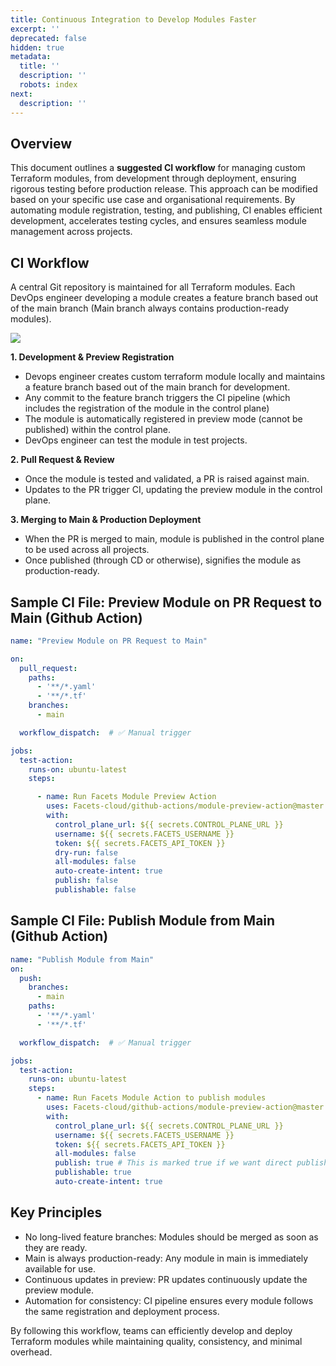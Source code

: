 ```yaml
---
title: Continuous Integration to Develop Modules Faster
excerpt: ''
deprecated: false
hidden: true
metadata:
  title: ''
  description: ''
  robots: index
next:
  description: ''
---
```

## Overview

This document outlines a **suggested CI workflow** for managing custom Terraform modules, from development through deployment, ensuring rigorous testing before production release. This approach can be modified based on your specific use case and organisational requirements. By automating module registration, testing, and publishing, CI enables efficient development, accelerates testing cycles, and ensures seamless module management across projects.

## CI Workflow

A central Git repository is maintained for all Terraform modules. Each DevOps engineer developing a module creates a feature branch based out of the main branch (Main branch always contains production-ready modules).

<Image align="center" src="https://files.readme.io/763a3e2f0fd8b4a3c4786e45222fd83fdc48d249569c78d115298420645d28e5-Screenshot_2025-04-10_at_2.51.02_PM.png" />

**1. Development & Preview Registration**

* Devops engineer creates custom terraform module locally and maintains a feature branch based out of the main branch for development.
* Any commit to the feature branch triggers the CI pipeline (which includes the registration of the module in the control plane)
* The module is automatically registered in preview mode (cannot be published) within the control plane.
* DevOps engineer can test the module in test projects.

**2. Pull Request & Review**

* Once the module is tested and validated, a PR is raised against main.
* Updates to the PR trigger CI, updating the preview module in the control plane.

**3. Merging to Main & Production Deployment**

* When the PR is merged to main, module is published in the control plane to be used across all projects.
* Once published (through CD or otherwise), signifies the module as production-ready.

## Sample CI File: Preview Module on PR Request to Main (Github Action)

```yaml
name: "Preview Module on PR Request to Main"

on:
  pull_request:
    paths:
      - '**/*.yaml'
      - '**/*.tf'
    branches:
      - main

  workflow_dispatch:  # ✅ Manual trigger

jobs:
  test-action:
    runs-on: ubuntu-latest
    steps:

      - name: Run Facets Module Preview Action
        uses: Facets-cloud/github-actions/module-preview-action@master
        with:
          control_plane_url: ${{ secrets.CONTROL_PLANE_URL }}
          username: ${{ secrets.FACETS_USERNAME }}
          token: ${{ secrets.FACETS_API_TOKEN }}
          dry-run: false
          all-modules: false
          auto-create-intent: true
          publish: false
          publishable: false
```

## Sample CI File: Publish Module from Main (Github Action)

```yaml
name: "Publish Module from Main"
on:
  push:
    branches:
      - main
    paths:
      - '**/*.yaml'
      - '**/*.tf'

  workflow_dispatch:  # ✅ Manual trigger

jobs:
  test-action:
    runs-on: ubuntu-latest
    steps:
      - name: Run Facets Module Action to publish modules
        uses: Facets-cloud/github-actions/module-preview-action@master
        with:
          control_plane_url: ${{ secrets.CONTROL_PLANE_URL }}
          username: ${{ secrets.FACETS_USERNAME }}
          token: ${{ secrets.FACETS_API_TOKEN }}
          all-modules: false
          publish: true # This is marked true if we want direct publishing.
          publishable: true
          auto-create-intent: true
```

## Key Principles

* No long-lived feature branches: Modules should be merged as soon as they are ready.
* Main is always production-ready: Any module in main is immediately available for use.
* Continuous updates in preview: PR updates continuously update the preview module.
* Automation for consistency: CI pipeline ensures every module follows the same registration and deployment process.

By following this workflow, teams can efficiently develop and deploy Terraform modules while maintaining quality, consistency, and minimal overhead.
